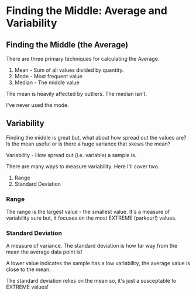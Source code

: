 # Finding the Middle: Average and Variability

## Finding the Middle (the Average)

There are three primary techniques for calculating the Average.

1. Mean - Sum of all values divided by quantity.
2. Mode - Most frequent value
3. Median - The middle value

The mean is heavily affected by outliers. 
The median isn't.

I've never used the mode.

## Variability

Finding the middle is great but, what about how spread out the values are? Is
the mean useful or is there a huge variance that skews the mean?

Variability - How spread out (i.e. variable) a sample is.

There are many ways to measure variability. Here I'll cover two.

1. Range
2. Standard Deviation

### Range

The range is the largest value - the smallest value. It's a measure of
variability sure but, it focuses on the most EXTREME (parkour!) values.

### Standard Deviation

A measure of variance. The standard deviation is how far way from the mean the
average data point is!

A lower value indicates the sample has a low variability, the average value is
close to the mean.

The standard deviation relies on the mean so, it's just a susceptable to EXTREME
values!

